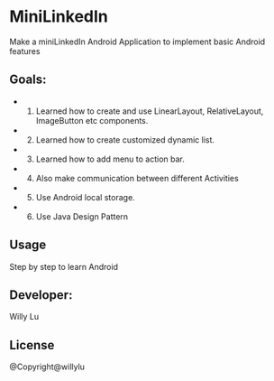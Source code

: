 # MiniLinkedIn
Make a miniLinkedIn Android Application to implement basic Android features

## Goals: 
* 1. Learned how to create and use LinearLayout, RelativeLayout, ImageButton etc components.
* 2. Learned how to create customized dynamic list.
* 3. Learned how to add menu to action bar.
* 4. Also make communication between different Activities
* 5. Use Android local storage.
* 6. Use Java Design Pattern

## Usage
Step by step to learn Android

## Developer:
Willy Lu

## License
@Copyright@willylu
